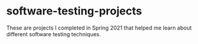 # software-testing-projects

These are projects I completed in Spring 2021 that helped me learn about different software testing techniques. 
